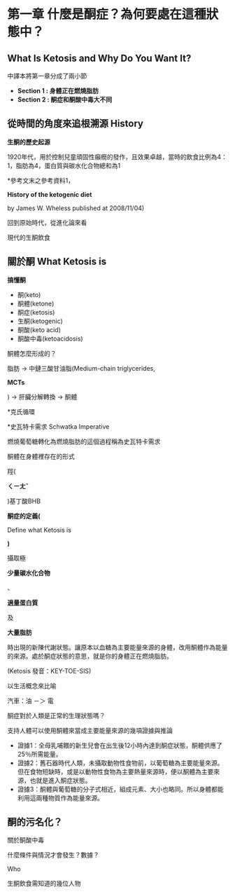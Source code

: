 # 第一章 什麼是酮症？為何要處在這種狀態中？

## What Is Ketosis and Why Do You Want It?

中譯本將第一章分成了兩小節

* **Section 1 : 身體正在燃燒脂肪**
* **Section 2 : 酮症和酮酸中毒大不同**

## 從時間的角度來追根溯源 History

**生酮的歷史起源**

1920年代，用於控制兒童頑固性癲癇的發作，且效果卓越，當時的飲食比例為4：1，脂肪為4，蛋白質與碳水化合物總和為1

\*參考文末之參考資料1，

**History of the ketogenic diet**

by James W. Wheless published at 2008/11/04\)

回到原始時代，從進化論來看

現代的生酮飲食

## 關於酮 What Ketosis is

**搞懂酮**

* 酮\(keto\)
* 酮體\(ketone\)
* 酮症\(ketosis\)
* 生酮\(ketogenic\)
* 酮酸\(keto acid\)
* 酮酸中毒\(ketoacidosis\)

酮體怎麼形成的？

脂肪 → 中鏈三酸甘油脂\(Medium-chain triglycerides,

**MCTs**

\) → 肝臟分解轉換 → 酮體

\*克氏循環

\*史瓦特卡需求 Schwatka Imperative

燃燒葡萄糖轉化為燃燒脂肪的這個過程稱為史瓦特卡需求

酮體在身體裡存在的形式

羥\(

**ㄑㄧㄤˇ**

\)基丁酸BHB

**酮症的定義\(**

Define what Ketosis is

**\)**

攝取極

**少量碳水化合物**

、

**適量蛋白質**

及

**大量脂肪**

時出現的新陳代謝狀態。讓原本以血糖為主要能量來源的身體，改用酮體作為能量的來源。處於酮症狀態的意思，就是你的身體正在燃燒脂肪。

\(Ketosis 發音：KEY-TOE-SIS\)

以生活概念來比喻

汽車：油 －＞ 電

酮症對於人類是正常的生理狀態嗎？

支持人體可以使用酮體來當成主要能量來源的幾項證據與推論

* 證據1：全母乳哺餵的新生兒會在出生後12小時內達到酮症狀態，酮體供應了25％所需能量。
* 證據2：舊石器時代人類，未攝取動物性食物前，以葡萄糖為主要能量來源。但在食物短缺時，或是以動物性食物為主要熱量來源時，便以酮體為主要來源，也就是進入酮症狀態。
* 證據3：酮體與葡萄糖的分子式相近，組成元素、大小也略同。所以身體都能利用這兩種物質作為能量來源。

## 酮的污名化？

關於酮酸中毒

什麼條件與情況才會發生？數據？

Who

生酮飲食需知道的幾位人物

